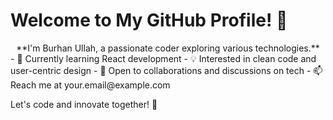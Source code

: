 # Welcome to My GitHub Profile! 👋
<div style="text-align: center;" markdown="1">
**I'm Burhan Ullah, a passionate coder exploring various technologies.**
</div>
- 🌱 Currently learning React development
- 💡 Interested in clean code and user-centric design
- 🤝 Open to collaborations and discussions on tech
- 📫 Reach me at your.email@example.com

Let's code and innovate together! 🚀
